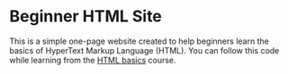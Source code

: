 # Beginner HTML Site

This is a simple one-page website created to help beginners learn the basics of HyperText Markup Language (HTML).
You can follow this code while learning from the [HTML basics](https://developer.mozilla.org/en-US/Learn/Getting_started_with_the_web/HTML_basics) course.
